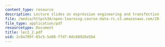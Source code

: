 ```yaml
---
content_type: resource
description: Lecture slides on expression engineering and transfection.
file: /media/https%3A/open-learning-course-data-rc.s3.amazonaws.com/20-109-laboratory-fundamentals-in-biological-engineering-fall-2007/2c0a709f65c55e08ffd70dc88926e5b4_lec2_2.pdf
file_type: application/pdf
resourcetype: Document
title: lec2_2.pdf
uid: 2c0a709f-65c5-5e08-ffd7-0dc88926e5b4
---
```

